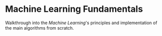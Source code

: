 # Machine Learning Fundamentals

Walkthrough into the *Machine Learning*'s principles and implementation of the main algorithms from scratch.